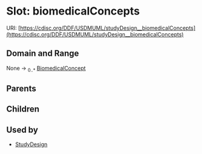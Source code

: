 
# Slot: biomedicalConcepts




URI: [https://cdisc.org/DDF/USDMUML/studyDesign__biomedicalConcepts](https://cdisc.org/DDF/USDMUML/studyDesign__biomedicalConcepts)


## Domain and Range

None &#8594;  <sub>0..\*</sub> [BiomedicalConcept](BiomedicalConcept.md)

## Parents


## Children


## Used by

 * [StudyDesign](StudyDesign.md)
